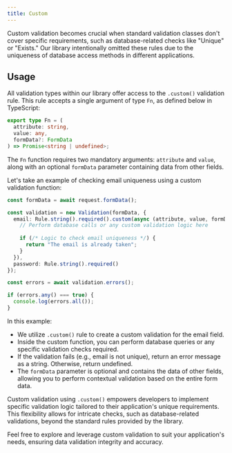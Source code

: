```yaml
---
title: Custom
---
```


Custom validation becomes crucial when standard validation classes don't cover specific requirements, such as database-related checks like "Unique" or "Exists." Our library intentionally omitted these rules due to the uniqueness of database access methods in different applications.

## Usage

All validation types within our library offer access to the `.custom()` validation rule. This rule accepts a single argument of type `Fn`, as defined below in TypeScript:

```typescript
export type Fn = (
  attribute: string,
  value: any,
  formData?: FormData
) => Promise<string | undefined>;
```

The `Fn` function requires two mandatory arguments: `attribute` and `value`, along with an optional `formData` parameter containing data from other fields.

Let's take an example of checking email uniqueness using a custom validation function:

```typescript
const formData = await request.formData();

const validation = new Validation(formData, {
  email: Rule.string().required().custom(async (attribute, value, formData) => {
    // Perform database calls or any custom validation logic here
    
    if (/* Logic to check email uniqueness */) {
      return "The email is already taken";
    }
  }),
  password: Rule.string().required()
});

const errors = await validation.errors();

if (errors.any() === true) {
  console.log(errors.all());
}
```

In this example:

- We utilize `.custom()` rule to create a custom validation for the email field.
- Inside the custom function, you can perform database queries or any specific validation checks required.
- If the validation fails (e.g., email is not unique), return an error message as a string. Otherwise, return undefined.
- The `formData` parameter is optional and contains the data of other fields, allowing you to perform contextual validation based on the entire form data.

Custom validation using `.custom()` empowers developers to implement specific validation logic tailored to their application's unique requirements. This flexibility allows for intricate checks, such as database-related validations, beyond the standard rules provided by the library.

Feel free to explore and leverage custom validation to suit your application's needs, ensuring data validation integrity and accuracy.